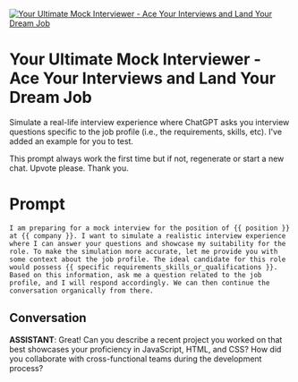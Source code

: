 
[![Your Ultimate Mock Interviewer - Ace Your Interviews and Land Your Dream Job](https://flow-prompt-covers.s3.us-west-1.amazonaws.com/icon/vintage/vint_8.png)]()
# Your Ultimate Mock Interviewer - Ace Your Interviews and Land Your Dream Job 
Simulate a real-life interview experience where ChatGPT asks you interview questions specific to the job profile (i.e., the requirements, skills, etc). I've added an example for you to test.



This prompt always work the first time but if not, regenerate or start a new chat. Upvote please. Thank you.

# Prompt

```
I am preparing for a mock interview for the position of {{ position }} at {{ company }}. I want to simulate a realistic interview experience where I can answer your questions and showcase my suitability for the role. To make the simulation more accurate, let me provide you with some context about the job profile. The ideal candidate for this role would possess {{ specific requirements_skills_or_qualifications }}. Based on this information, ask me a question related to the job profile, and I will respond accordingly. We can then continue the conversation organically from there.
```

## Conversation

**ASSISTANT**: Great! Can you describe a recent project you worked on that best showcases your proficiency in JavaScript, HTML, and CSS? How did you collaborate with cross-functional teams during the development process?


